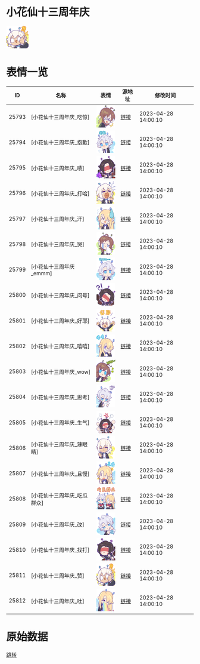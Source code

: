 # 小花仙十三周年庆

<img src="./cover.png" height="60" alt="cover" />

# 表情一览

|ID|名称|表情|源地址|修改时间|
|----|----|----|----|----|
|25793|[小花仙十三周年庆_吃惊]|<img src="./pic/025793_%5B小花仙十三周年庆_吃惊%5D.png" height="60" alt="吃惊"/>|[链接](https://i0.hdslb.com/bfs/garb/9205a69d0cc718e3b3cd72124af606b48c31f04a.png)|2023-04-28 14:00:10|
|25794|[小花仙十三周年庆_抱歉]|<img src="./pic/025794_%5B小花仙十三周年庆_抱歉%5D.png" height="60" alt="抱歉"/>|[链接](https://i0.hdslb.com/bfs/garb/c6aa2a389390678a599aad48f5b317162242d61d.png)|2023-04-28 14:00:10|
|25795|[小花仙十三周年庆_啧]|<img src="./pic/025795_%5B小花仙十三周年庆_啧%5D.png" height="60" alt="啧"/>|[链接](https://i0.hdslb.com/bfs/garb/b557e7ef4235fd39acc6e13d8c5990fb558d2a37.png)|2023-04-28 14:00:10|
|25796|[小花仙十三周年庆_打哈]|<img src="./pic/025796_%5B小花仙十三周年庆_打哈%5D.png" height="60" alt="打哈"/>|[链接](https://i0.hdslb.com/bfs/garb/1f5c799128ef1da59e46e24056b188e43d614fb5.png)|2023-04-28 14:00:10|
|25797|[小花仙十三周年庆_汗]|<img src="./pic/025797_%5B小花仙十三周年庆_汗%5D.png" height="60" alt="汗"/>|[链接](https://i0.hdslb.com/bfs/garb/d0937dd5f391de96f484d2b745f3ba434498a7e2.png)|2023-04-28 14:00:10|
|25798|[小花仙十三周年庆_哭]|<img src="./pic/025798_%5B小花仙十三周年庆_哭%5D.png" height="60" alt="哭"/>|[链接](https://i0.hdslb.com/bfs/garb/a3a24dc11102a41ceef32e49fb02bd71f901c1b5.png)|2023-04-28 14:00:10|
|25799|[小花仙十三周年庆_emmm]|<img src="./pic/025799_%5B小花仙十三周年庆_emmm%5D.png" height="60" alt="emmm"/>|[链接](https://i0.hdslb.com/bfs/garb/289344daa30c77db532e8becedb6048301255bd8.png)|2023-04-28 14:00:10|
|25800|[小花仙十三周年庆_问号]|<img src="./pic/025800_%5B小花仙十三周年庆_问号%5D.png" height="60" alt="问号"/>|[链接](https://i0.hdslb.com/bfs/garb/387b80ed13cfa59f18e4b2b596b423d29e841446.png)|2023-04-28 14:00:10|
|25801|[小花仙十三周年庆_好耶]|<img src="./pic/025801_%5B小花仙十三周年庆_好耶%5D.png" height="60" alt="好耶"/>|[链接](https://i0.hdslb.com/bfs/garb/4134a2f73f151a26f0b2cdc3091c6ad2f65876f0.png)|2023-04-28 14:00:10|
|25802|[小花仙十三周年庆_嘻嘻]|<img src="./pic/025802_%5B小花仙十三周年庆_嘻嘻%5D.png" height="60" alt="嘻嘻"/>|[链接](https://i0.hdslb.com/bfs/garb/35216172714e3843b0120bc432ca01fbd3c4b540.png)|2023-04-28 14:00:10|
|25803|[小花仙十三周年庆_wow]|<img src="./pic/025803_%5B小花仙十三周年庆_wow%5D.png" height="60" alt="wow"/>|[链接](https://i0.hdslb.com/bfs/garb/2e14dec783baa271dca6bc258c9104b21c4a15dd.png)|2023-04-28 14:00:10|
|25804|[小花仙十三周年庆_思考]|<img src="./pic/025804_%5B小花仙十三周年庆_思考%5D.png" height="60" alt="思考"/>|[链接](https://i0.hdslb.com/bfs/garb/e42fa01fa0e027b5a45b6f3a4c4831be7ce87e13.png)|2023-04-28 14:00:10|
|25805|[小花仙十三周年庆_生气]|<img src="./pic/025805_%5B小花仙十三周年庆_生气%5D.png" height="60" alt="生气"/>|[链接](https://i0.hdslb.com/bfs/garb/2293a1e956bdb2f3a0d728ffb492fda9bc4e09e8.png)|2023-04-28 14:00:10|
|25806|[小花仙十三周年庆_辣眼睛]|<img src="./pic/025806_%5B小花仙十三周年庆_辣眼睛%5D.png" height="60" alt="辣眼睛"/>|[链接](https://i0.hdslb.com/bfs/garb/92bf4613f4d815e1286ca765af1411e8bd2d4180.png)|2023-04-28 14:00:10|
|25807|[小花仙十三周年庆_且慢]|<img src="./pic/025807_%5B小花仙十三周年庆_且慢%5D.png" height="60" alt="且慢"/>|[链接](https://i0.hdslb.com/bfs/garb/68bc29487d94b3e9058c9d083f1b384b3ad13e27.png)|2023-04-28 14:00:10|
|25808|[小花仙十三周年庆_吃瓜群众]|<img src="./pic/025808_%5B小花仙十三周年庆_吃瓜群众%5D.png" height="60" alt="吃瓜群众"/>|[链接](https://i0.hdslb.com/bfs/garb/77d9d2bf832e6cbe31f2de4ce8a493088f76ae23.png)|2023-04-28 14:00:10|
|25809|[小花仙十三周年庆_改]|<img src="./pic/025809_%5B小花仙十三周年庆_改%5D.png" height="60" alt="改"/>|[链接](https://i0.hdslb.com/bfs/garb/0b59b0c38ebac4411ab8a994e8d74b26a8b22df0.png)|2023-04-28 14:00:10|
|25810|[小花仙十三周年庆_找打]|<img src="./pic/025810_%5B小花仙十三周年庆_找打%5D.png" height="60" alt="找打"/>|[链接](https://i0.hdslb.com/bfs/garb/198360a20eecf811569a92abac8848c675ed7c5f.png)|2023-04-28 14:00:10|
|25811|[小花仙十三周年庆_赞]|<img src="./pic/025811_%5B小花仙十三周年庆_赞%5D.png" height="60" alt="赞"/>|[链接](https://i0.hdslb.com/bfs/garb/99e8ea26b7f430ba0f29d4e234de4329daa8ce1d.png)|2023-04-28 14:00:10|
|25812|[小花仙十三周年庆_吐]|<img src="./pic/025812_%5B小花仙十三周年庆_吐%5D.png" height="60" alt="吐"/>|[链接](https://i0.hdslb.com/bfs/garb/7b9513d220c592a536a818c7ffe334b2b48d6d27.png)|2023-04-28 14:00:10|

# 原始数据

[跳转](./raw.json)

